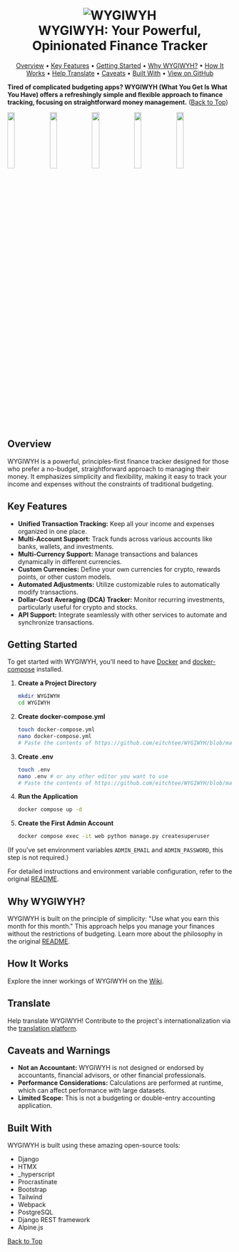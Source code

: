 <h1 align="center">
  <br>
  <img alt="WYGIWYH" title="WYGIWYH" src="./.github/img/logo.png" />
  <br>
  WYGIWYH: Your Powerful, Opinionated Finance Tracker
  <br>
</h1>

<p align="center">
  <a href="#overview">Overview</a> •
  <a href="#key-features">Key Features</a> •
  <a href="#getting-started">Getting Started</a> •
  <a href="#why-wygiwyh">Why WYGIWYH?</a> •
  <a href="#how-it-works">How It Works</a> •
  <a href="#translate">Help Translate</a> •
  <a href="#caveats-and-warnings">Caveats</a> •
  <a href="#built-with">Built With</a> •
  <a href="https://github.com/eitchtee/WYGIWYH">View on GitHub</a>
</p>

**Tired of complicated budgeting apps? WYGIWYH (What You Get Is What You Have) offers a refreshingly simple and flexible approach to finance tracking, focusing on straightforward money management.**  ([Back to Top](#wygiwyh-your-powerful-opinionated-finance-tracker))

<img src=".github/img/monthly_view.png" width="18%"> <img src=".github/img/yearly.png" width="18%"> <img src=".github/img/networth.png" width="18%"> <img src=".github/img/calendar.png" width="18%"> <img src=".github/img/all_transactions.png" width="18%">

## Overview

WYGIWYH is a powerful, principles-first finance tracker designed for those who prefer a no-budget, straightforward approach to managing their money. It emphasizes simplicity and flexibility, making it easy to track your income and expenses without the constraints of traditional budgeting.

## Key Features

*   **Unified Transaction Tracking:**  Keep all your income and expenses organized in one place.
*   **Multi-Account Support:**  Track funds across various accounts like banks, wallets, and investments.
*   **Multi-Currency Support:**  Manage transactions and balances dynamically in different currencies.
*   **Custom Currencies:**  Define your own currencies for crypto, rewards points, or other custom models.
*   **Automated Adjustments:**  Utilize customizable rules to automatically modify transactions.
*   **Dollar-Cost Averaging (DCA) Tracker:**  Monitor recurring investments, particularly useful for crypto and stocks.
*   **API Support:**  Integrate seamlessly with other services to automate and synchronize transactions.

## Getting Started

To get started with WYGIWYH, you'll need to have [Docker](https://docs.docker.com/engine/install/) and [docker-compose](https://docs.docker.com/compose/install/) installed.

1.  **Create a Project Directory**
    ```bash
    mkdir WYGIWYH
    cd WYGIWYH
    ```
2.  **Create docker-compose.yml**
    ```bash
    touch docker-compose.yml
    nano docker-compose.yml
    # Paste the contents of https://github.com/eitchtee/WYGIWYH/blob/main/docker-compose.prod.yml and edit according to your needs
    ```
3.  **Create .env**
    ```bash
    touch .env
    nano .env # or any other editor you want to use
    # Paste the contents of https://github.com/eitchtee/WYGIWYH/blob/main/.env.example and edit accordingly
    ```
4.  **Run the Application**
    ```bash
    docker compose up -d
    ```
5.  **Create the First Admin Account**
    ```bash
    docker compose exec -it web python manage.py createsuperuser
    ```
   (If you've set environment variables `ADMIN_EMAIL` and `ADMIN_PASSWORD`, this step is not required.)

For detailed instructions and environment variable configuration, refer to the original [README](https://github.com/eitchtee/WYGIWYH).

## Why WYGIWYH?

WYGIWYH is built on the principle of simplicity: "Use what you earn this month for this month."  This approach helps you manage your finances without the restrictions of budgeting. Learn more about the philosophy in the original [README](https://github.com/eitchtee/WYGIWYH).

## How It Works

Explore the inner workings of WYGIWYH on the [Wiki](https://github.com/eitchtee/WYGIWYH/wiki).

## Translate

Help translate WYGIWYH! Contribute to the project's internationalization via the [translation platform](https://translations.herculino.com/engage/wygiwyh/).

## Caveats and Warnings

*   **Not an Accountant:** WYGIWYH is not designed or endorsed by accountants, financial advisors, or other financial professionals.
*   **Performance Considerations:**  Calculations are performed at runtime, which can affect performance with large datasets.
*   **Limited Scope:** This is not a budgeting or double-entry accounting application.

## Built With

WYGIWYH is built using these amazing open-source tools:

*   Django
*   HTMX
*   _hyperscript
*   Procrastinate
*   Bootstrap
*   Tailwind
*   Webpack
*   PostgreSQL
*   Django REST framework
*   Alpine.js

[Back to Top](#wygiwyh-your-powerful-opinionated-finance-tracker)